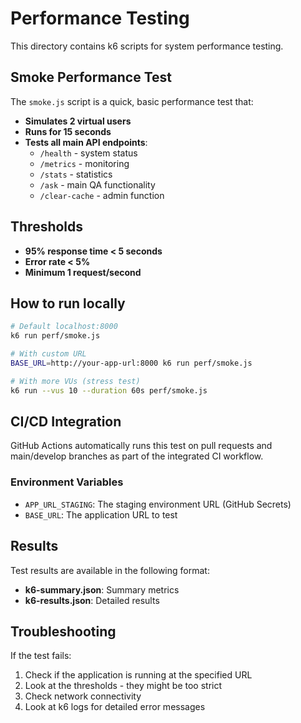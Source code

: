 # Performance Testing

This directory contains k6 scripts for system performance testing.

## Smoke Performance Test

The `smoke.js` script is a quick, basic performance test that:

- **Simulates 2 virtual users**
- **Runs for 15 seconds**
- **Tests all main API endpoints**:
  - `/health` - system status
  - `/metrics` - monitoring
  - `/stats` - statistics
  - `/ask` - main QA functionality
  - `/clear-cache` - admin function

## Thresholds

- **95% response time < 5 seconds**
- **Error rate < 5%**
- **Minimum 1 request/second**

## How to run locally

```bash
# Default localhost:8000
k6 run perf/smoke.js

# With custom URL
BASE_URL=http://your-app-url:8000 k6 run perf/smoke.js

# With more VUs (stress test)
k6 run --vus 10 --duration 60s perf/smoke.js
```

## CI/CD Integration

GitHub Actions automatically runs this test on pull requests and main/develop branches as part of the integrated CI workflow.

### Environment Variables

- `APP_URL_STAGING`: The staging environment URL (GitHub Secrets)
- `BASE_URL`: The application URL to test

## Results

Test results are available in the following format:

- **k6-summary.json**: Summary metrics
- **k6-results.json**: Detailed results

## Troubleshooting

If the test fails:

1. Check if the application is running at the specified URL
2. Look at the thresholds - they might be too strict
3. Check network connectivity
4. Look at k6 logs for detailed error messages 